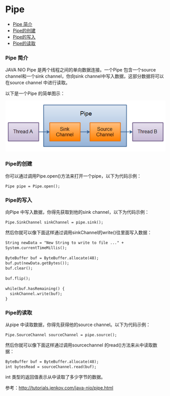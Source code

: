 # Pipe

- [Pipe 简介](#pipe-简介)
- [Pipe的创建](#pipe的创建)
- [Pipe的写入](#pipe的写入)
- [Pipe的读取](#pipe的读取)

### Pipe 简介

JAVA NIO Pipe 是两个线程之间的单向数据连接。一个Pipe 包含一个source channel和一个sink channel，你向sink channel中写入数据，这部分数据将可以在source channel 中进行读取。

以下是一个Pipe 的简单图示：

![](./pic/pipe-internals.png)

### Pipe的创建

你可以通过调用Pipe.open()方法来打开一个pipe，以下为代码示例：

```
Pipe pipe = Pipe.open();
```

### Pipe的写入

向Pipe 中写入数据，你得先获取到他的sink channel，以下为代码示例：

```
Pipe.SinkChannel sinkChannel = pipe.sink();
```

然后你就可以像下面这样通过调用sinkChannel的write()往里面写入数据：

```
String newData = "New String to write to file ..." + System.currentTimeMillis();

ByteBuffer buf = ByteBuffer.allocate(48);
buf.put(newData.getBytes());
buf.clear();

buf.flip();

while(buf.hasRemaining() {
  sinkChannel.write(buf);
}
```

### Pipe的读取

从pipe 中读取数据，你得先获得他的source channel。以下为代码示例：

```
Pipe.SourceChannel sourceChannel = pipe.source();
```

然后你就可以像下面这样通过调用sourcechannel 的read()方法来从中读取数据：

```
ByteBuffer buf = ByteBuffer.allocate(48);
int bytesRead = sourceChannel.read(buf);
```

int 类型的返回值表示从中读取了多少字节的数据。

参考：<http://tutorials.jenkov.com/java-nio/pipe.html>
